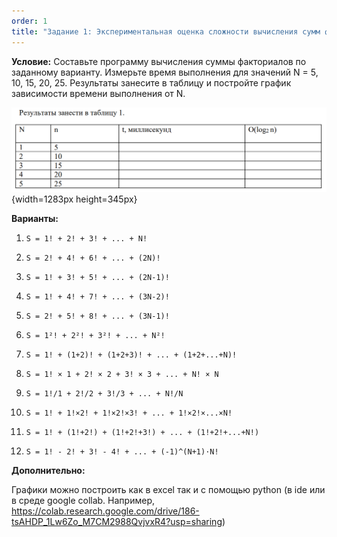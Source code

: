 ```yaml
---
order: 1
title: "Задание 1: Экспериментальная оценка сложности вычисления сумм факториалов"
---
```


**Условие:** Составьте программу вычисления суммы факториалов по заданному варианту. Измерьте время выполнения для значений N = 5, 10, 15, 20, 25. Результаты занесите в таблицу и постройте график зависимости времени выполнения от N.

![](./zadanie-1-experimentalnaya-ocenka-slozhnosti-vyc.png){width=1283px height=345px}

**Варианты:**

1. `S = 1! + 2! + 3! + ... + N!`

2. `S = 2! + 4! + 6! + ... + (2N)!`

3. `S = 1! + 3! + 5! + ... + (2N-1)!`

4. `S = 1! + 4! + 7! + ... + (3N-2)!`

5. `S = 2! + 5! + 8! + ... + (3N-1)!`

6. `S = 1²! + 2²! + 3²! + ... + N²!`

7. `S = 1! + (1+2)! + (1+2+3)! + ... + (1+2+...+N)!`

8. `S = 1! × 1 + 2! × 2 + 3! × 3 + ... + N! × N`

9. `S = 1!/1 + 2!/2 + 3!/3 + ... + N!/N`

10. `S = 1! + 1!×2! + 1!×2!×3! + ... + 1!×2!×...×N!`

11. `S = 1! + (1!+2!) + (1!+2!+3!) + ... + (1!+2!+...+N!)`

12. `S = 1! - 2! + 3! - 4! + ... + (-1)^(N+1)⋅N!`

**Дополнительно:**

Графики можно построить как в excel так и с помощью python (в ide или в среде google collab. Например, <https://colab.research.google.com/drive/186-tsAHDP_1Lw6Zo_M7CM2988QvjvxR4?usp=sharing>)


